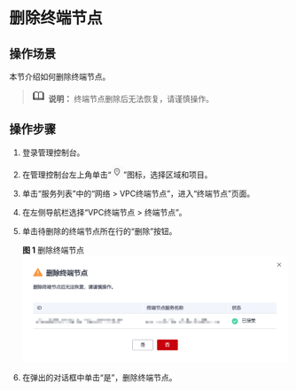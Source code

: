 # 删除终端节点<a name="vpcep_03_0203"></a>

## 操作场景<a name="section1897610271912"></a>

本节介绍如何删除终端节点。

>![](public_sys-resources/icon-note.gif) **说明：** 
>终端节点删除后无法恢复，请谨慎操作。

## 操作步骤<a name="section25637191319"></a>

1.  登录管理控制台。
2.  在管理控制台左上角单击“![](figures/icon-region.png)”图标，选择区域和项目。
3.  单击“服务列表”中的“网络 \> VPC终端节点”，进入“终端节点”页面。
4.  在左侧导航栏选择“VPC终端节点 \> 终端节点”。
5.  单击待删除的终端节点所在行的“删除”按钮。

    **图 1**  删除终端节点<a name="fig818392811311"></a>  
    ![](figures/删除终端节点.png "删除终端节点")

6.  在弹出的对话框中单击“是”，删除终端节点。

